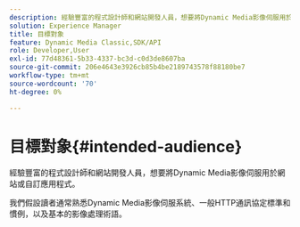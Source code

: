 ```yaml
---
description: 經驗豐富的程式設計師和網站開發人員，想要將Dynamic Media影像伺服用於網站或自訂應用程式。
solution: Experience Manager
title: 目標對象
feature: Dynamic Media Classic,SDK/API
role: Developer,User
exl-id: 77d48361-5b33-4337-bc3d-c0d3de8607ba
source-git-commit: 206e4643e3926cb85b4be2189743578f88180be7
workflow-type: tm+mt
source-wordcount: '70'
ht-degree: 0%

---
```


# 目標對象{#intended-audience}

經驗豐富的程式設計師和網站開發人員，想要將Dynamic Media影像伺服用於網站或自訂應用程式。

我們假設讀者通常熟悉Dynamic Media影像伺服系統、一般HTTP通訊協定標準和慣例，以及基本的影像處理術語。
